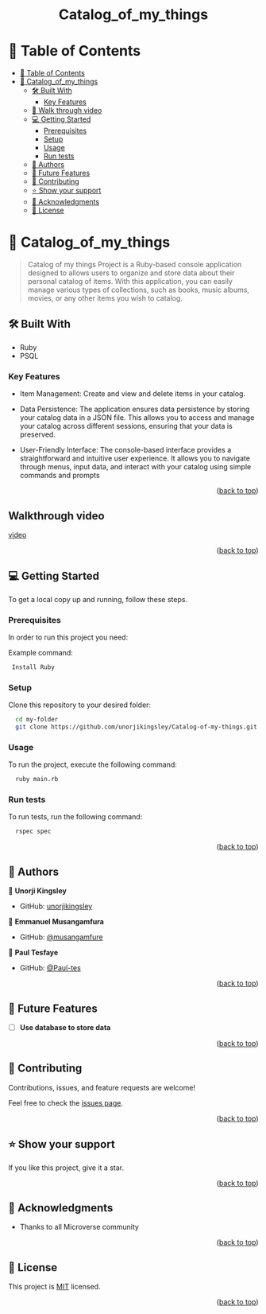 <div align="center">
  <h1>Catalog_of_my_things</h1>
</div>


<a name="readme-top"></a>


<!-- TABLE OF CONTENTS -->

# 📗 Table of Contents

- [📗 Table of Contents](#-table-of-contents)
- [📖 Catalog_of_my_things ](#-Catalog_of_my_things-)
  - [🛠 Built With ](#-built-with-)
    - [Key Features ](#key-features-)
  - [🤯 Walk through video ](#-walk-through-video-)
  - [💻 Getting Started ](#-getting-started-)
    - [Prerequisites](#prerequisites)
    - [Setup](#setup)
    - [Usage](#usage)
    - [Run tests](#run-tests)
  - [👥 Authors ](#-authors-)
  - [🔭 Future Features ](#-future-features-)
  - [🤝 Contributing ](#-contributing-)
  - [⭐️ Show your support ](#️-show-your-support-)
  - [🙏 Acknowledgments ](#-acknowledgments-)
  - [📝 License ](#-license-)

<!-- PROJECT DESCRIPTION -->

# 📖 Catalog_of_my_things <a name="about-project"></a>

> Catalog of my things Project is a Ruby-based console application designed to allows users to organize and store data about their personal catalog of items. With this application, you can easily manage various types of collections, such as books, music albums, movies, or any other items you wish to catalog.


## 🛠 Built With <a name="built-with"></a>

- Ruby
- PSQL

<!-- Features -->
### Key Features <a name="key-features"></a>

- Item Management: Create and view and delete items in your catalog. 

- Data Persistence: The application ensures data persistence by storing your catalog data in a JSON file. This allows you to access and manage your catalog across different sessions, ensuring that your data is preserved.

- User-Friendly Interface: The console-based interface provides a straightforward and intuitive user experience. It allows you to navigate through menus, input data, and interact with your catalog using simple commands and prompts

<p align="right">(<a href="#readme-top">back to top</a>)</p>

<!-- LIVE DEMO -->

## Walkthrough video <a name="walk-through"></a>

 [video](https://drive.google.com/file/d/1TYLRgO1Jb216s9gm3s-mEgsSvbxbpiwH/view?usp=drive_link)

<p align="right">(<a href="#readme-top">back to top</a>)</p>

<!-- GETTING STARTED -->

## 💻 Getting Started <a name="getting-started"></a>

To get a local copy up and running, follow these steps.

### Prerequisites

In order to run this project you need:

Example command:

```sh
 Install Ruby
```

### Setup

Clone this repository to your desired folder:

```sh
  cd my-folder
  git clone https://github.com/unorjikingsley/Catalog-of-my-things.git
```
### Usage

To run the project, execute the following command:

```sh
  ruby main.rb
```

### Run tests

To run tests, run the following command:

```sh
  rspec spec
```

<p align="right">(<a href="#readme-top">back to top</a>)</p>


<!-- AUTHORS -->

## 👥 Authors <a name="authors"></a>

👤 **Unorji Kingsley**

- GitHub: [unorjikingsley](https://github.com/unorjikingsley)
<!-- - LinkedIn: [username](link) -->

👤 **Emmanuel Musangamfura**

- GitHub: [@musangamfure](https://github.com/musangamfure)
<!-- - LinkedIn: [username](link) -->

👤 **Paul Tesfaye**

- GitHub: [@Paul-tes](https://github.com/Paul-tes)
<!-- - LinkedIn: [username](link) -->

<p align="right">(<a href="#readme-top">back to top</a>)</p>

<!-- FUTURE FEATURES -->

## 🔭 Future Features <a name="future-features"></a>

- [ ] **Use database to store data**
 

<p align="right">(<a href="#readme-top">back to top</a>)</p>

<!-- CONTRIBUTING -->

## 🤝 Contributing <a name="contributing"></a>

  Contributions, issues, and feature requests are welcome!

  Feel free to check the [issues page](https://github.com/unorjikingsley/Catalog-of-my-things/issues).

<p align="right">(<a href="#readme-top">back to top</a>)</p>

<!-- SUPPORT -->

## ⭐️ Show your support <a name="support"></a>

  If you like this project, give it a star.

<p align="right">(<a href="#readme-top">back to top</a>)</p>

<!-- ACKNOWLEDGEMENTS -->

## 🙏 Acknowledgments <a name="acknowledgements"></a>

 - Thanks to all Microverse community

<p align="right">(<a href="#readme-top">back to top</a>)</p>


## 📝 License <a name="license"></a>

This project is [MIT](./LICENSE) licensed.

<p align="right">(<a href="#readme-top">back to top</a>)</p>